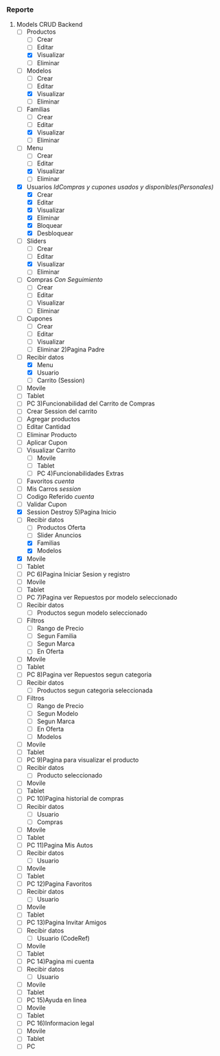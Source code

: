 ### Reporte
1) Models CRUD Backend
    - [ ] Productos
        - [ ] Crear
        - [ ] Editar
        - [x] Visualizar
        - [ ] Eliminar
    - [ ] Modelos
        - [ ] Crear
        - [ ] Editar
        - [x] Visualizar
        - [ ] Eliminar
    - [ ] Familias
        - [ ] Crear
        - [ ] Editar
        - [x] Visualizar
        - [ ] Eliminar
    - [ ] Menu
        - [ ] Crear
        - [ ] Editar
        - [x] Visualizar
        - [ ] Eliminar
    - [x] Usuarios *IdCompras y cupones usados y disponibles(Personales)*
        - [x] Crear
        - [x] Editar
        - [x] Visualizar
        - [x] Eliminar
        - [x] Bloquear
        - [x] Desbloquear
    - [ ] Sliders
        - [ ] Crear
        - [ ] Editar
        - [x] Visualizar
        - [ ] Eliminar
    - [ ] Compras *Con Seguimiento*
        - [ ] Crear
        - [ ] Editar
        - [ ] Visualizar
        - [ ] Eliminar
    - [ ] Cupones
        - [ ] Crear
        - [ ] Editar
        - [ ] Visualizar
        - [ ] Eliminar
2)Pagina Padre
    - [ ] Recibir datos
        - [x] Menu
        - [x] Usuario
        - [ ] Carrito (Session)
    - [ ] Movile
    - [ ] Tablet
    - [ ] PC
3)Funcionabilidad del Carrito de Compras
    - [ ] Crear Session del carrito
    - [ ] Agregar productos
    - [ ] Editar Cantidad
    - [ ] Eliminar Producto
    - [ ] Aplicar Cupon
    - [ ] Visualizar Carrito
        - [ ] Movile
        - [ ] Tablet
        - [ ] PC
4)Funcionabilidades Extras
    - [ ] Favoritos *cuenta*
    - [ ] Mis Carros *session*
    - [ ] Codigo Referido *cuenta*
    - [ ] Validar Cupon
    - [x] Session Destroy
5)Pagina Inicio
    - [ ] Recibir datos
        - [ ] Productos Oferta
        - [ ] Slider Anuncios
        - [x] Familias
        - [x] Modelos
    - [x] Movile
    - [ ] Tablet
    - [ ] PC
6)Pagina Iniciar Sesion y registro
    - [ ] Movile
    - [ ] Tablet
    - [ ] PC
7)Pagina ver Repuestos por modelo seleccionado
    - [ ] Recibir datos
        - [ ] Productos segun modelo seleccionado
    - [ ] Filtros
        - [ ] Rango de Precio
        - [ ] Segun Familia
        - [ ] Segun Marca
        - [ ] En Oferta
    - [ ] Movile
    - [ ] Tablet
    - [ ] PC
8)Pagina ver Repuestos segun categoria
    - [ ] Recibir datos
        - [ ] Productos segun categoria seleccionada
    - [ ] Filtros
        - [ ] Rango de Precio
        - [ ] Segun Modelo
        - [ ] Segun Marca
        - [ ] En Oferta
        - [ ] Modelos
    - [ ] Movile
    - [ ] Tablet
    - [ ] PC
9)Pagina para visualizar el producto
    - [ ] Recibir datos
        - [ ] Producto seleccionado
    - [ ] Movile
    - [ ] Tablet
    - [ ] PC
10)Pagina historial de compras
    - [ ] Recibir datos
        - [ ] Usuario
        - [ ] Compras
    - [ ] Movile
    - [ ] Tablet
    - [ ] PC
11)Pagina Mis Autos
    - [ ] Recibir datos
        - [ ] Usuario
    - [ ] Movile
    - [ ] Tablet
    - [ ] PC
12)Pagina Favoritos
    - [ ] Recibir datos
        - [ ] Usuario
    - [ ] Movile
    - [ ] Tablet
    - [ ] PC
13)Pagina Invitar Amigos
    - [ ] Recibir datos
        - [ ] Usuario (CodeRef)
    - [ ] Movile
    - [ ] Tablet
    - [ ] PC
14)Pagina mi cuenta
    - [ ] Recibir datos
        - [ ] Usuario
    - [ ] Movile
    - [ ] Tablet
    - [ ] PC
15)Ayuda en linea
    - [ ] Movile
    - [ ] Tablet
    - [ ] PC
16)Informacion legal
    - [ ] Movile
    - [ ] Tablet
    - [ ] PC
